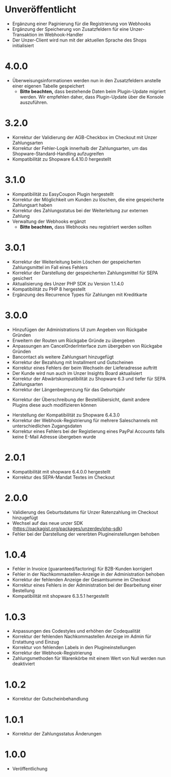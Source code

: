 # Unveröffentlicht
* Ergänzung einer Paginierung für die Registrierung von Webhooks
* Ergänzung der Speicherung von Zusatzfeldern für eine Unzer-Transaktion im Webhook-Handler
* Der Unzer-Client wird nun mit der aktuellen Sprache des Shops initialisiert

# 4.0.0
* Überweisungsinformationen werden nun in den Zusatzfeldern anstelle einer eigenen Tabelle gespeichert
    * **Bitte beachten,** dass bestehende Daten beim Plugin-Update migriert werden. Wir empfehlen daher, dass Plugin-Update über die Konsole auszuführen.

# 3.2.0
* Korrektur der Validierung der AGB-Checkbox im Checkout mit Unzer Zahlungsarten
* Korrektur der Fehler-Logik innerhalb der Zahlungsarten, um das Shopware-Standard-Handling aufzugreifen 
* Kompatibilität zu Shopware 6.4.10.0 hergestellt

# 3.1.0
* Kompatibilität zu EasyCoupon Plugin hergestellt
* Korrektur der Möglichkeit um Kunden zu löschen, die eine gespeicherte Zahlungsart haben
* Korrektur des Zahlungsstatus bei der Weiterleitung zur externen Zahlung
* Verwaltung der Webhooks ergänzt
  * **Bitte beachten,** dass Webhooks neu registriert werden sollten

# 3.0.1
* Korrektur der Weiterleitung beim Löschen der gespeicherten Zahlungsmittel im Fall eines Fehlers
* Korrektur der Darstellung der gespeicherten Zahlungsmittel für SEPA gesichert
* Aktualisierung des Unzer PHP SDK zu Version 1.1.4.0
* Kompatibilität zu PHP 8 hergestellt
* Ergänzung des Recurrence Types für Zahlungen mit Kreditkarte

# 3.0.0
* Hinzufügen der Administrations UI zum Angeben von Rückgabe Gründen
* Erweitern der Routen um Rückgabe Gründe zu übergeben
* Anpassungen am CancelOrderInterface zum übergeben von Rückgabe Gründen
* Bancontact als weitere Zahlungsart hinzugefügt
* Korrektur der Bezahlung mit Installment und Gutscheinen
* Korrektur eines Fehlers der beim Wechseln der Lieferadresse auftritt
* Der Kunde wird nun auch im Unzer Insights Board aktualisiert
* Korrektur der Abwärtskompatibilität zu Shopware 6.3 und tiefer für SEPA Zahlungsarten
* Korrektur der Längenbegrenzung für das Geburtsjahr
+ Korrektur der Überschreibung der Bestellübersicht, damit andere Plugins diese auch modifizieren können
* Herstellung der Kompatibilität zu Shopware 6.4.3.0
* Korrektur der Webhook-Registrierung für mehrere Saleschannels mit unterschiedlichen Zugangsdaten
* Korrektur eines Fehlers bei der Registierung eines PayPal Accounts falls keine E-Mail Adresse übergeben wurde

# 2.0.1
* Kompatibilität mit shopware 6.4.0.0 hergestellt
* Korrektur des SEPA-Mandat Textes im Checkout

# 2.0.0
* Validierung des Geburtsdatums für Unzer Ratenzahlung im Checkout hinzugefügt
* Wechsel auf das neue unzer SDK (https://packagist.org/packages/unzerdev/php-sdk)
* Fehler bei der Darstellung der vererbten Plugineinstellungen behoben

# 1.0.4
* Fehler in Invoice (guaranteed/factoring) für B2B-Kunden korrigiert
* Fehler in der Nachkommastellen-Anzeige in der Administration behoben
* Korrektur der fehlenden Anzeige der Gesamtsumme im Checkout
* Korrektur eines Fehlers in der Administration bei der Bearbeitung einer Bestellung
* Kompatibilität mit shopware 6.3.5.1 hergestellt

# 1.0.3
* Anpassungen des Codestyles und erhöhen der Codequalität
* Korrektur der fehlenden Nachkommastellen Anzeige im Admin für Erstattung und Einzug
* Korrektur von fehlenden Labels in den Plugineinstellungen
* Korrektur der Webhook-Registrierung
* Zahlungsmethoden für Warenkörbe mit einem Wert von Null werden nun deaktiviert

# 1.0.2
* Korrektur der Gutscheinbehandlung

# 1.0.1
* Korrektur der Zahlungsstatus Änderungen

# 1.0.0
* Veröffentlichung
